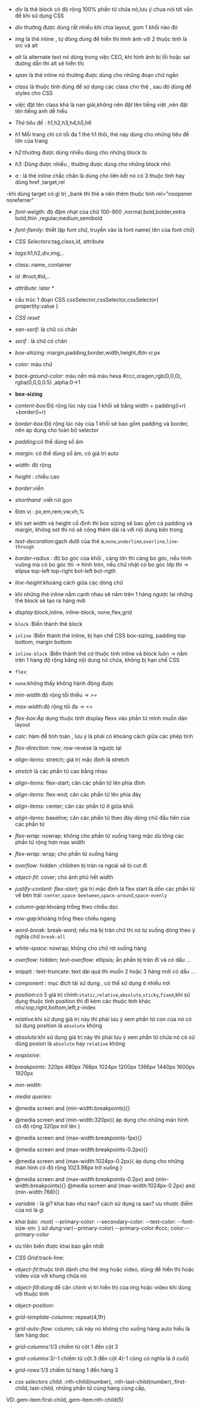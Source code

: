 - _div_ là thẻ block có độ rộng 100% phần tử chứa nó,lưu ý chưa nói tới vấn đề khi sử dụng CSS
- _div_ thường được dùng rất nhiều khi chia layout, gom 1 khối nào đó

- _img_ là thẻ inline , tự đóng dùng để hiển thị hình ảnh với 2 thuộc tính là src và alt

- _alt_ là alternate text nó dùng trong việc CEO, khi hình ảnh bị lỗi hoặc sai đường dẫn thì alt sẽ hiển thị
- _span_ là thẻ inline nó thường được dùng cho những đoạn chữ ngắn
- _class_ là thuộc tính dùng để sử dụng các class cho thẻ , sau đó dùng để styles cho CSS

- việc đặt tên class khá là nan giải,không nên đặt tên tiếng việt ,nên đặt tên tiếng anh dễ hiểu

- _Thẻ tiêu đề_ : h1,h2,h3,h4,h5,h6

- _h1_
  Mỗi trang chỉ có tối đa 1 thẻ h1 thôi, thẻ này dùng cho những tiêu đề lớn của trang

- _h2_:thường được dùng nhiều dùng cho những block to
- _h3_ :Dùng được nhiều , thường được dùng cho những block nhỏ

- _a_ : là thẻ inline chắc chắn là dùng cho liên kết nó có 3 thuộc tính hay dùng href ,target,rel

-khi dùng target có gì trị \_bank thì thẻ a nên thêm thuộc tính rel="noopener noreferrer"

- _font-weigth_: độ đậm nhạt của chữ 100-900 ,normal,bold,bolder,extra bold,thin ,regular,medium,semibold
- _font-family_: thiết lập font chữ, truyền vào là font name( tên của font chữ)
- _CSS Selectors_:tag,class,id, attribute
- _tags_:h1,h2,div,img,..
- _class_:.name,.container
- _id_ :#root,#id,..
- _attribute_: later \*
- cấu trúc 1 đoạn CSS
  cssSelector,cssSelector,cssSelector{
  propertity:value
  }
- _CSS reset_
- _san-serif_: là chữ có chân
- _serif_ : là chữ có chân

- _box-shizing_ :margin,padding,border,width,height,đơn vị px
- _color_: màu chữ
- _back-ground-color_: màu nền
  mã màu hexa #ccc,oragen,rgb(0,0,0),
  rgba(0,0,0,0.5) ,alpha:0->1

- **box-sizing**
- _content-box_:Độ rộng lúc này của 1 khối sẽ bằng width + padding(l+r) +border(l+r)
- _border-box_:Độ rộng lúc này của 1 khối sẽ bao gồm padding và border, nên áp dụng cho toàn bộ selector
- _padding_:có thể dùng số âm
- _margin_: có thể dùng số âm, có giá trị auto
- _width_: độ rộng
- _height_ : chiều cao
- _border_:viền
- _shorthand_ :viết rút gọn
- Đơn vị : px,em,rem,vw,vh,%
- khi set width và height cố định thì box sizing sẽ bao gồm cả padding và margin, không set thì nó sẽ cộng thêm dài ra với nội dung bên trong

- _text-decoration_:gạch dưới của thẻ a,`none`,`underline`,`overline`,`line-through`
- _border-radius_ : độ bo góc của khối , càng lớn thì càng bo góc, nếu hình vuông mà có bo góc thì -> hình tròn, nếu chữ nhật có bo góc lớp thì -> elipse
  top-left top-right bot-left bot-rigth
- _line-height_:khoảng cách giữa các dòng chữ

- khi những thẻ inline nằm cạnh nhau sẽ nằm trên 1 hàng ngược lại những thẻ block sẽ tạo ra hàng mới

- _display_:block,inline, inline-block,
  none,flex,grid

- `block` :Biến thành thẻ block
- `inline` :Biến thành thẻ inline, bị hạn chế CSS box-sizing, padding top bottom, margin bottom
- `inline-block` :Biến thành thẻ có thuộc tính inline và block luôn -> nằm trên 1 hàng độ rộng bằng nội dung nó chứa, không bị hạn chế CSS

- `flex`:
- `none`:không thấy không hành động được
- _min-width_:độ rộng tối thiểu -> >=
- _max-width_:độ rộng tối đa -> <=
- _flex-box_:Áp dụng thuộc tính display flexx vào phần tử mình muốn dàn layout
- _calc_: hàm để tính toán , lưu ý là phải có khoảng cách giữa các phép tính
- _flex-direction_: row; row-revese là ngược lại
- _align-items_: stretch; giá trị mặc định là stretch
- _stretch_ là các phần tử cao bằng nhau
- _align-items_: flex-start; căn các phần tử lên phía đỉnh
- _align-items_: flex-end; căn các phần tử lên phía đáy
- _align-items_: center; căn các phần tử ở giữa khối
- _align-items_: baseline; căn các phần tử theo đáy dòng chữ đầu tiên của các phần tử
- _flex-wrap_: nowrap; không cho phần tử xuống hàng mặc dù tổng các phần tử rộng hơn max width
- _flex-wrap_: wrap; cho phần tử xuống hàng
- _overflow_: hidden ;children bị tràn ra ngoài sẽ bị cut đi
- _object-fit_: cover; cho ảnh phủ hết width
- _justify-content: flex-start;_ giá trị mặc định là flex start là dồn các phần tử về bên trái :`center`,`space-beetween`,`space-around`,`space-evenly`
- _column-gap_:khoảng trống theo chiều dọc
- _row-gap_:khoảng trống theo chiều ngang
- _word-break_: break-word; nếu mà bị tràn chữ thì nó tự xuống dòng theo ý nghĩa chữ `break-all`
- _white-space_: nowrap; không cho chữ rơi xuống hàng
- _overflow_: hidden;
  _text-overflow_: ellipsis; ẩn phần bị tràn đi và có dấu ...
- snippit : text-truncate: text dài quá thì muốn 2 hoặc 3 hàng mới có dấu ...
- _component_ : mục đích tái sử dụng , có thể sử dụng ở nhiều nơi
- _position_:có 5 giá trị chính:`static`,`relative`,`absolute`,`sticky`,`fixed`,khi sử dụng thuộc tính position thì đi kèm các thuộc tính khác như:top,right,bottom,left,z-index
- _relative_:khi sử dụng giá trị này thì phải lưu ý xem phần tử con của nó có sử dụng position là `absolute` không
- _absolute_:khi sử dụng giá trị này thì phải lưu ý xem phần tử chứa nó có sử dùng posion là `absolute` hay `relative` không
- _resposive_:
- _breakpoints_: 320px 480px 768px 1024px 1200px 1366px 1440px 1600px 1920px
- _min-width_:
- _media queries_:

- @media screen and (min-width:breakpoints){}
- @media screen and (min-width:320px){
  áp dụng cho những màn hình có độ rộng 320px trở lên
  }
- @media screen and (max-width:breakpoints-1px){}
- @media screen and (max-width:breakpoints-0.2px){}
- @media screen and (max-width:1024px-0.2px){
  áp dụng cho những màn hình có độ rộng 1023.98px trở xuống
  }
- @media screen and (max-width:breakpoints-0.2px) and (min-width:breakpoints){}
  @media screen and (max-width:1024px-0.2px) and (min-width:768){}

- _variable_ : là gì? khai báo như nào? cách sử dụng ra sao? ưu nhược điểm của nó là gì
- _khai báo_:
  :root{
  --primary-color:
  --secondary-color:
  --text-color:
  --font-size-sm:
  }
  _sử dụng_:var(--primary-color)
  --primary-color:#ccc;
  color:--primary-color
- ưu tiên biến được khai báo gần nhất

- _CSS Grid_:track-line:
- _object-fit_:thuộc tính dành cho thẻ img hoặc video, dùng để hiển thị hoặc video vừa với khung chứa nó
- _object-fill_:dùng để căn chỉnh vị trí hiển thị của img hoặc video khi dùng với thuộc tính
- _object-position_:
- _grid-template-columns_: repeat(4,1fr)
- _grid-auto-flow_: column; cái này nó không cho xuống hàng auto hiểu là làm hàng dọc
- _grid-columns_:1/3 chiếm từ cột 1 đến cột 3
- _grid-columns_:3/-1 chiếm từ cột 3 đến cột 4(-1 cũng có nghĩa là ở cuối)
- _grid-rows_:1/3 chiếm từ hàng 1 đến hàng 3

- _css selectors child_:
  :nth-child(number), :nth-last-child(number),:first-child,:last-child, những phần tử cùng hàng cùng cấp,

VD:.gem-item:first-child,.gem-item:nth-child(5)
